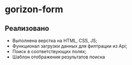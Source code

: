 # gorizon-form
## Реализовано
- Выполнена верстка на HTML, CSS, JS;
- Функционал загрузки данных для филтрации из Api;
- Поиск в соответствующих полях;
- Шаблон  отображения результатов поиска